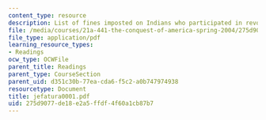 ```yaml
---
content_type: resource
description: List of fines imposted on Indians who participated in revolt.
file: /media/courses/21a-441-the-conquest-of-america-spring-2004/275d9077de18e2a5ffdf4f60a1cb87b7_jefatura0001.pdf
file_type: application/pdf
learning_resource_types:
- Readings
ocw_type: OCWFile
parent_title: Readings
parent_type: CourseSection
parent_uid: d351c30b-77ea-cda6-f5c2-a0b747974938
resourcetype: Document
title: jefatura0001.pdf
uid: 275d9077-de18-e2a5-ffdf-4f60a1cb87b7
---
```

